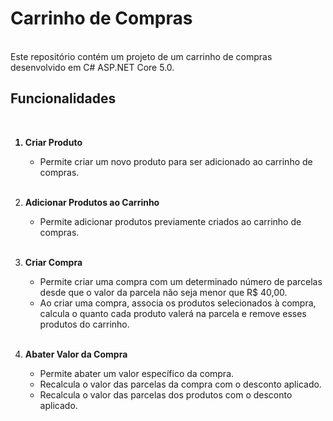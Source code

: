 # Carrinho de Compras
<br>
Este repositório contém um projeto de um carrinho de compras desenvolvido em C# ASP.NET Core 5.0.
<br>

## Funcionalidades
<br>
<ol>
  <b><li>Criar Produto</li></b>
  <ul>
    <li>Permite criar um novo produto para ser adicionado ao carrinho de compras.</li>
  </ul>
  <br>
  
  <b><li>Adicionar Produtos ao Carrinho</li></b>
  <ul>
    <li>Permite adicionar produtos previamente criados ao carrinho de compras.</li>
  </ul>
  <br>
  
  <b><li>Criar Compra</li></b>
  <ul>
    <li>Permite criar uma compra com um determinado número de parcelas desde que o valor da parcela não seja menor que R$ 40,00.</li>
    <li>Ao criar uma compra, associa os produtos selecionados à compra, calcula o quanto cada produto valerá na parcela e remove esses produtos do carrinho.</li>
  </ul>
  <br>
  
  <b><li>Abater Valor da Compra</li></b>
  <ul>
    <li>Permite abater um valor específico da compra.</li>
    <li>Recalcula o valor das parcelas da compra com o desconto aplicado.</li>
    <li>Recalcula o valor das parcelas dos produtos com o desconto aplicado.</li>
  </ul>
  <br>
</ol>
